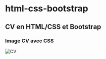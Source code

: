 # html-css-bootstrap
## CV en HTML/CSS et Bootstrap 

### Image CV avec CSS

![CV](http://uploads.siteduzero.com/files/420001_421000/420263.png)
